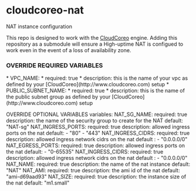 cloudcoreo-nat
==============

NAT instance configuration

This repo is designed to work with the [CloudCoreo](http://www.cloudcoreo.com) engine. Adding this repository as a submodule will ensure a High-uptime NAT is configued to work even in the event of a loss of availability zone.

<h3>OVERRIDE REQUIRED VARIABLES</h3>
* VPC_NAME:
  * required: true
  * description: this is the name of your vpc as defined by your [CloudCoreo](http://www.cloudcoreo.com) setup
* PUBLIC_SUBNET_NAME:
  * required: true
  * description: this is the name of the public subnet group as defined by your [CloudCoreo](http://www.cloudcoreo.com) setup

OVERRIDE OPTIONAL VARIABLES
variables:
    NAT_SG_NAME:
        required: true
        description: the name of the security group to create for the NAT
        default: "NAT-sg"
    NAT_INGRESS_PORTS:
        required: true
        description: allowed ingress ports on the nat
        default:
            - "80"
            - "443"
    NAT_INGRESS_CIDRS:
        required: true
        description: allowed ingress network cidrs on the nat
	default :
            - "0.0.0.0/0"
    NAT_EGRESS_PORTS:
        required: true
        description: allowed ingress ports on the nat
        default:
            - "0-65535"
    NAT_INGRESS_CIDRS:
        required: true
        description: allowed ingress network cidrs on the nat
	default :
            - "0.0.0.0/0"
    NAT_NAME:
        required: true
        description: the name of the nat instance
        default: "NAT"
    NAT_AMI:
        required: true
        description: the ami id of the nat
        default: "ami-d69aad93"
    NAT_SIZE:
        required: true
        description: the instance size of the nat
        default: "m1.small"
